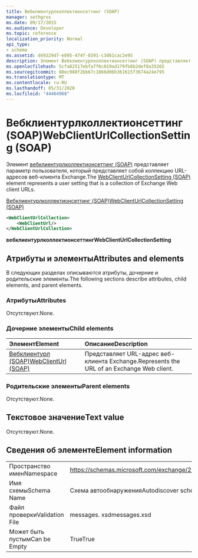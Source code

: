 ```yaml
---
title: Вебклиентурлколлектионсеттинг (SOAP)
manager: sethgros
ms.date: 09/17/2015
ms.audience: Developer
ms.topic: reference
localization_priority: Normal
api_type:
- schema
ms.assetid: d49329d7-e095-474f-8391-c3d61cac2e95
description: Элемент Вебклиентурлколлектионсеттинг (SOAP) представляет параметр пользователя, который представляет собой коллекцию URL-адресов веб-клиента Exchange.
ms.openlocfilehash: 5cfa82517ebfa7f6c019ad179fb8b2def8a35265
ms.sourcegitcommit: 88ec988f2bb67c1866d06b361615f3674a24e795
ms.translationtype: MT
ms.contentlocale: ru-RU
ms.lasthandoff: 05/31/2020
ms.locfileid: "44464968"
---
```

# <a name="webclienturlcollectionsetting-soap"></a><span data-ttu-id="52b2a-103">Вебклиентурлколлектионсеттинг (SOAP)</span><span class="sxs-lookup"><span data-stu-id="52b2a-103">WebClientUrlCollectionSetting (SOAP)</span></span>

<span data-ttu-id="52b2a-104">Элемент [вебклиентурлколлектионсеттинг (SOAP)](webclienturlcollectionsetting-soap.md) представляет параметр пользователя, который представляет собой коллекцию URL-адресов веб-клиента Exchange.</span><span class="sxs-lookup"><span data-stu-id="52b2a-104">The [WebClientUrlCollectionSetting (SOAP)](webclienturlcollectionsetting-soap.md) element represents a user setting that is a collection of Exchange Web client URLs.</span></span> 
  
[<span data-ttu-id="52b2a-105">Вебклиентурлколлектионсеттинг (SOAP)</span><span class="sxs-lookup"><span data-stu-id="52b2a-105">WebClientUrlCollectionSetting (SOAP)</span></span>](webclienturlcollectionsetting-soap.md)
  
```XML
<WebClientUrlCollection>
    <WebClientUrl/>
</WebClientUrlCollection>
```

 <span data-ttu-id="52b2a-106">**вебклиентурлколлектионсеттинг**</span><span class="sxs-lookup"><span data-stu-id="52b2a-106">**WebClientUrlCollectionSetting**</span></span>
## <a name="attributes-and-elements"></a><span data-ttu-id="52b2a-107">Атрибуты и элементы</span><span class="sxs-lookup"><span data-stu-id="52b2a-107">Attributes and elements</span></span>

<span data-ttu-id="52b2a-108">В следующих разделах описываются атрибуты, дочерние и родительские элементы.</span><span class="sxs-lookup"><span data-stu-id="52b2a-108">The following sections describe attributes, child elements, and parent elements.</span></span>
  
### <a name="attributes"></a><span data-ttu-id="52b2a-109">Атрибуты</span><span class="sxs-lookup"><span data-stu-id="52b2a-109">Attributes</span></span>

<span data-ttu-id="52b2a-110">Отсутствуют.</span><span class="sxs-lookup"><span data-stu-id="52b2a-110">None.</span></span>
  
### <a name="child-elements"></a><span data-ttu-id="52b2a-111">Дочерние элементы</span><span class="sxs-lookup"><span data-stu-id="52b2a-111">Child elements</span></span>

|<span data-ttu-id="52b2a-112">**Элемент**</span><span class="sxs-lookup"><span data-stu-id="52b2a-112">**Element**</span></span>|<span data-ttu-id="52b2a-113">**Описание**</span><span class="sxs-lookup"><span data-stu-id="52b2a-113">**Description**</span></span>|
|:-----|:-----|
|[<span data-ttu-id="52b2a-114">Вебклиентурл (SOAP)</span><span class="sxs-lookup"><span data-stu-id="52b2a-114">WebClientUrl (SOAP)</span></span>](webclienturl-soap.md) <br/> |<span data-ttu-id="52b2a-115">Представляет URL-адрес веб-клиента Exchange.</span><span class="sxs-lookup"><span data-stu-id="52b2a-115">Represents the URL of an Exchange Web client.</span></span>  <br/> |
   
### <a name="parent-elements"></a><span data-ttu-id="52b2a-116">Родительские элементы</span><span class="sxs-lookup"><span data-stu-id="52b2a-116">Parent elements</span></span>

<span data-ttu-id="52b2a-117">Отсутствуют.</span><span class="sxs-lookup"><span data-stu-id="52b2a-117">None.</span></span>
  
## <a name="text-value"></a><span data-ttu-id="52b2a-118">Текстовое значение</span><span class="sxs-lookup"><span data-stu-id="52b2a-118">Text value</span></span>

<span data-ttu-id="52b2a-119">Отсутствуют.</span><span class="sxs-lookup"><span data-stu-id="52b2a-119">None.</span></span>
  
## <a name="element-information"></a><span data-ttu-id="52b2a-120">Сведения об элементе</span><span class="sxs-lookup"><span data-stu-id="52b2a-120">Element information</span></span>

|||
|:-----|:-----|
|<span data-ttu-id="52b2a-121">Пространство имен</span><span class="sxs-lookup"><span data-stu-id="52b2a-121">Namespace</span></span>  <br/> |https://schemas.microsoft.com/exchange/2010/Autodiscover  <br/> |
|<span data-ttu-id="52b2a-122">Имя схемы</span><span class="sxs-lookup"><span data-stu-id="52b2a-122">Schema Name</span></span>  <br/> |<span data-ttu-id="52b2a-123">Схема автообнаружения</span><span class="sxs-lookup"><span data-stu-id="52b2a-123">Autodiscover schema</span></span>  <br/> |
|<span data-ttu-id="52b2a-124">Файл проверки</span><span class="sxs-lookup"><span data-stu-id="52b2a-124">Validation File</span></span>  <br/> |<span data-ttu-id="52b2a-125">messages. xsd</span><span class="sxs-lookup"><span data-stu-id="52b2a-125">messages.xsd</span></span>  <br/> |
|<span data-ttu-id="52b2a-126">Может быть пустым</span><span class="sxs-lookup"><span data-stu-id="52b2a-126">Can be Empty</span></span>  <br/> |<span data-ttu-id="52b2a-127">True</span><span class="sxs-lookup"><span data-stu-id="52b2a-127">True</span></span>  <br/> |
   

